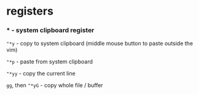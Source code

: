 registers
=========

### \* - system clipboard register

`"*y` -  copy to system clipboard (middle mouse button to paste outside the vim)

`"*p` - paste from system clipboard

`"*yy` - copy the current line

`gg`, then `"*yG` - copy whole file / buffer